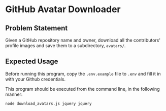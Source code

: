 # GitHub Avatar Downloader

## Problem Statement

Given a GitHub repository name and owner, download all the contributors' profile images and save them to a subdirectory, `avatars/`.

## Expected Usage

Before running this program, copy the `.env.example` file to `.env` and fill it in with your Github credentials.

This program should be executed from the command line, in the following manner:

`node download_avatars.js jquery jquery`
